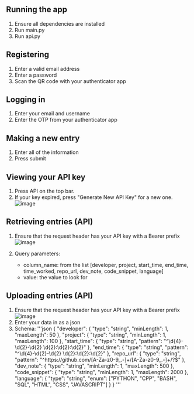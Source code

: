## Running the app
1. Ensure all dependencies are installed
3. Run main.py
4. Run api.py

## Registering
1. Enter a valid email address
2. Enter a password
3. Scan the QR code with your authenticator app

## Logging in

1. Enter your email and username
2. Enter the OTP from your authenticator app

## Making a new entry
1. Enter all of the information
2. Press submit

## Viewing your API key
1. Press API on the top bar.
2. If your key expired, press "Generate New API Key" for a new one.
   ![image](https://github.com/user-attachments/assets/e439bad9-c166-4b48-b3e4-9ad1f2659e43)


## Retrieving entries (API)
1. Ensure that the request header has your API key with a Bearer prefix
   ![image](https://github.com/user-attachments/assets/9a615a36-5d56-4038-8dd9-a94e355998d0)

2. Query parameters:
   - column_name: from the list [developer, project, start_time, end_time, time_worked, repo_url, dev_note, code_snippet, language]
   - value: the value to look for
  
## Uploading entries (API)
1. Ensure that the request header has your API key with a Bearer prefix
   ![image](https://github.com/user-attachments/assets/655d3400-839b-448b-b7f9-4c6bc7e95dc6)
3. Enter your data in as a json
4. Schema:
   '''json
   {
        "developer": {
            "type": "string",
            "minLength": 1,
            "maxLength": 50
        },
        "project": {
            "type": "string",
            "minLength": 1,
            "maxLength": 100
        },
        "start_time": {
            "type": "string",
            "pattern": "^\d{4}\-\d{2}\-\d{2} \d{2}:\d{2}:\d{2}"
        },
        "end_time": {
            "type": "string",
            "pattern": "^\d{4}\-\d{2}\-\d{2} \d{2}:\d{2}:\d{2}"
        },
        "repo_url": {
            "type": "string",
            "pattern": "^https:\/\/github\.com\/[A-Za-z0-9_.-]+\/[A-Za-z0-9_.-]+\/?$"
        },
        "dev_note": {
            "type": "string",
            "minLength": 1,
            "maxLength": 500
        },
        "code_snippet": {
            "type": "string",
            "minLength": 1,
            "maxLength": 2000
        },
        "language": {
            "type": "string",
            "enum": ["PYTHON", "CPP", "BASH", "SQL", "HTML", "CSS", "JAVASCRIPT"]
        }
   }
   '''
